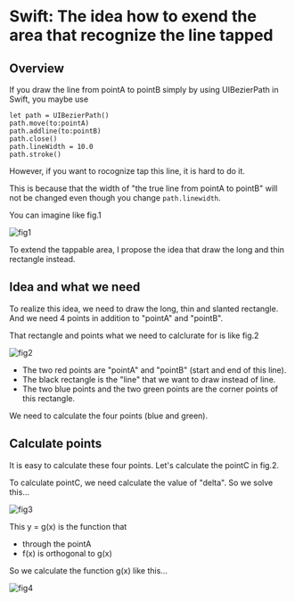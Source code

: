 # Swift: The idea how to exend the area that recognize the line tapped

## Overview
If you draw the line from pointA to pointB simply by using UIBezierPath in Swift, you maybe use

    let path = UIBezierPath()
    path.move(to:pointA)
    path.addline(to:pointB)
    path.close()
    path.lineWidth = 10.0
    path.stroke()
    
However, if you want to rocognize tap this line, it is hard to do it. 


This is because that the width of "the true line from pointA to pointB" will not be changed even though you change `path.linewidth`.


You can imagine like fig.1


![fig1](https://user-images.githubusercontent.com/44053042/54431282-597ccc80-4769-11e9-8790-cb9351e751d4.png)


To extend the tappable area, I propose the idea that draw the long and thin rectangle instead.


## Idea and what we need
To realize this idea, we need to draw the long, thin and slanted rectangle. And we need 4 points in addition to "pointA" and "pointB".


That rectangle and points what we need to calclurate for is like fig.2


![fig2](https://user-images.githubusercontent.com/44053042/54431213-29352e00-4769-11e9-9f6d-7f1e4037a9d5.png)


* The two red points are "pointA" and "pointB" (start and end of this line). 
* The black rectangle is the "line" that we want to draw instead of line. 
* The two blue points and the two green points are the corner points of this rectangle. 

We need to calculate the four points (blue and green).


## Calculate points
It is easy to calculate these four points. Let's calculate the pointC in fig.2.

To calculate pointC, we need calculate the value of "delta". So we solve this...

![fig3](https://user-images.githubusercontent.com/44053042/54433363-03ab2300-476f-11e9-8300-cae2408dba0b.png)


This y = g(x) is the function that 

* through the pointA
* f(x) is orthogonal to g(x)

So we calculate the function g(x) like this...

![fig4](https://user-images.githubusercontent.com/44053042/54434405-88973c00-4771-11e9-846a-ee2a707e9111.png)
